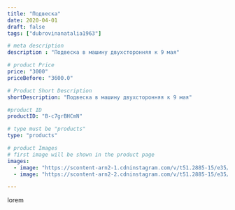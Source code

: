 ```yaml
---
title: "Подвеска"
date: 2020-04-01
draft: false
tags: ["dubrovinanatalia1963"]

# meta description
description : "Подвеска в машину двухсторонняя к 9 мая"

# product Price
price: "3000"
priceBefore: "3600.0"

# Product Short Description
shortDescription: "Подвеска в машину двухсторонняя к 9 мая"

#product ID
productID: "B-c7grBHCmN"

# type must be "products"
type: "products"

# product Images
# first image will be shown in the product page
images:
  - image: "https://scontent-arn2-1.cdninstagram.com/v/t51.2885-15/e35/91564895_821515288344431_53911619446153301_n.jpg?_nc_ht=scontent-arn2-1.cdninstagram.com&_nc_cat=111&_nc_ohc=tWEHZoPkaZEAX8wxTsI&se=7&tp=1&oh=110f2c93902ef8249671cf8e349bdeb5&oe=605E2DE4&ig_cache_key=MjI3Nzk1NzIzODg0ODc1NzA4OQ%3D%3D.2"
  - image: "https://scontent-arn2-2.cdninstagram.com/v/t51.2885-15/e35/91325266_262338271592549_6708272916007339494_n.jpg?_nc_ht=scontent-arn2-2.cdninstagram.com&_nc_cat=105&_nc_ohc=CFI0NK7jdMQAX-QwmkV&se=7&tp=1&oh=a429cb2facf21ac579855a794c8742d8&oe=605EF2D5&ig_cache_key=MjI3Nzk1NzIzODg3NDEwNDk0Mg%3D%3D.2"

---
```

lorem
